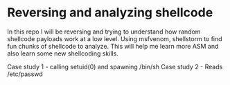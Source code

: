 # Reversing and analyzing shellcode
In this repo I will be reversing and trying to understand how random shellcode payloads work at a low level. Using msfvenom, shellstorm to find fun chunks of shellcode to analyze. This will help me learn more ASM and also learn some new shellcoding skills.

Case study 1 - calling setuid(0) and spawning /bin/sh
Case study 2 - Reads /etc/passwd
